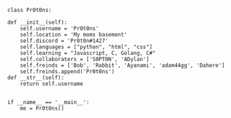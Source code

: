 

    class Pr0t0ns:
    
    def __init__(self):
        self.username = 'Pr0t0ns'
        self.location = 'My moms basement'
        self.discord = 'Pr0t0n#1427'
        self.languages = ["python", "html", "css"]
        self.learning = "Javascript, C, Golang, C#"
        self.collaboraters = ['S0PT0N', 'ADylan']
        self.freinds = ['Bob', 'Rabbit', 'Ayanami', 'adam44gg', 'Dahere']
        self.freinds.append('Pr0t0ns')
    def __str__(self):
        return self.username


    if __name__ == '__main__':
        me = Pr0t0ns()
